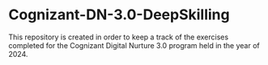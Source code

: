 # Cognizant-DN-3.0-DeepSkilling
This repository is created in order to keep a track of the exercises completed for the Cognizant Digital Nurture 3.0 program held in the year of 2024.

